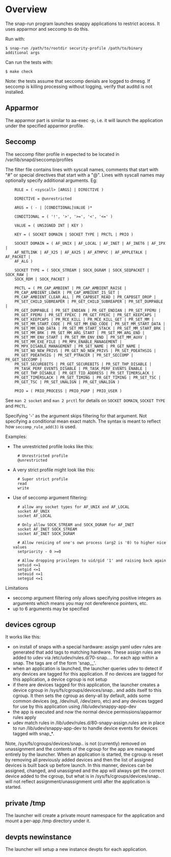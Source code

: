 # Overview

The snap-run program launches snappy applications to restrict
access. It uses apparmor and seccomp to do this.

Run with:

    $ snap-run /path/to/rootdir security-profile /path/to/binary additional args

Can run the tests with:

    $ make check

Note: the tests assume that seccomp denials are logged to dmesg. If seccomp is
killing processing without logging, verify that auditd is not installed.

## Apparmor

The apparmor part is similar to aa-exec -p, i.e. it will launch the application
under the specified apparmor profile.


## Seccomp

The seccomp filter profile in expected to be located in
/var/lib/snapd/seccomp/profiles

The filter file contains lines with syscall names, comments that start with "#"
or special directives that start with a "@". Lines with syscall names may
optionally specify additional arguments. Eg:

        RULE = ( <syscall> [ARGS] | DIRECTIVE )

        DIRECTIVE = @unrestricted

        ARGS = ( - | [CONDITIONAL]VALUE )*

        CONDITIONAL = ( '!', '>', '>=', '<', '<=' )

        VALUE = ( UNSIGNED INT | KEY )

        KEY = ( SOCKET DOMAIN | SOCKET TYPE | PRCTL | PRIO )

        SOCKET DOMAIN = ( AF_UNIX | AF_LOCAL | AF_INET | AF_INET6 | AF_IPX |
        AF_NETLINK | AF_X25 | AF_AX25 | AF_ATMPVC | AF_APPLETALK | AF_PACKET |
        AF_ALG )

        SOCKET TYPE = ( SOCK_STREAM | SOCK_DGRAM | SOCK_SEQPACKET | SOCK_RAW |
        SOCK_RDM | SOCK_PACKET )

        PRCTL = ( PR_CAP_AMBIENT | PR_CAP_AMBIENT_RAISE |
        PR_CAP_AMBIENT_LOWER | PR_CAP_AMBIENT_IS_SET |
        PR_CAP_AMBIENT_CLEAR_ALL | PR_CAPBSET_READ | PR_CAPBSET_DROP |
        PR_SET_CHILD_SUBREAPER | PR_GET_CHILD_SUBREAPER | PR_SET_DUMPABLE |
        PR_GET_DUMPABLE | PR_SET_ENDIAN | PR_GET_ENDIAN | PR_SET_FPEMU |
        PR_GET_FPEMU | PR_SET_FPEXC | PR_GET_FPEXC | PR_SET_KEEPCAPS |
        PR_GET_KEEPCAPS | PR_MCE_KILL | PR_MCE_KILL_GET | PR_SET_MM |
        PR_SET_MM_START_CODE | PR_SET_MM_END_CODE | PR_SET_MM_START_DATA |
        PR_SET_MM_END_DATA | PR_SET_MM_START_STACK | PR_SET_MM_START_BRK |
        PR_SET_MM_BRK | PR_SET_MM_ARG_START | PR_SET_MM_ARG_END |
        PR_SET_MM_ENV_START | PR_SET_MM_ENV_END | PR_SET_MM_AUXV |
        PR_SET_MM_EXE_FILE | PR_MPX_ENABLE_MANAGEMENT |
        PR_MPX_DISABLE_MANAGEMENT | PR_SET_NAME | PR_GET_NAME |
        PR_SET_NO_NEW_PRIVS | PR_GET_NO_NEW_PRIVS | PR_SET_PDEATHSIG |
        PR_GET_PDEATHSIG | PR_SET_PTRACER | PR_SET_SECCOMP | PR_GET_SECCOMP |
        PR_SET_SECUREBITS | PR_GET_SECUREBITS | PR_SET_THP_DISABLE |
        PR_TASK_PERF_EVENTS_DISABLE | PR_TASK_PERF_EVENTS_ENABLE |
        PR_GET_THP_DISABLE | PR_GET_TID_ADDRESS | PR_SET_TIMERSLACK |
        PR_GET_TIMERSLACK | PR_SET_TIMING | PR_GET_TIMING | PR_SET_TSC |
        PR_GET_TSC | PR_SET_UNALIGN | PR_GET_UNALIGN )

        PRIO = ( PRIO_PROCESS | PRIO_PGRP | PRIO_USER )

See `man 2 socket` and `man 2 prctl` for details on `SOCKET DOMAIN`,
`SOCKET TYPE` and `PRCTL`.

Specifying '-' as the argument skips filtering for that argument. Not
specifying a conditional mean exact match. The syntax is meant to reflect
how `seccomp_rule_add(3)` is used.

Examples:

* The unrestricted profile looks like this:

        # Unrestricted profile
        @unrestricted

* A very strict profile might look like this:

        # Super strict profile
        read
        write

* Use of seccomp argument filtering:

        # allow any socket types for AF_UNIX and AF_LOCAL
        socket AF_UNIX
        socket AF_LOCAL

        # Only allow SOCK_STREAM and SOCK_DGRAM for AF_INET
        socket AF_INET SOCK_STREAM
        socket AF_INET SOCK_DGRAM

        # Allow renicing of one's own process (arg2 is '0) to higher nice values
        setpriority - 0 >=0

        # Allow dropping privileges to uid/gid '1' and raising back again
        setuid <=1
        setgid <=1
        seteuid <=1
        setegid <=1

Limitations
 * seccomp argument filtering only allows specifying positive integers as
   arguments which means you may not dereference pointers, etc.
 * up to 6 arguments may be specified


## devices cgroup

It works like this:
- on install of snaps with a special hardware: assign yaml udev rules are
  generated that add tags to matching hardware. These assign rules are added to
  udev via /etc/udev/rules.d/70-snap.... for each app within a snap. The tags
  are of the form 'snap_<snap name>_<app>'.
- when an application is launched, the launcher queries udev to detect if any
  devices are tagged for this application. If no devices are tagged for this
  application, a device cgroup is not setup
- if there are devices tagged for this application, the launcher creates a
  device cgroup in /sys/fs/cgroups/devices/snap.<snap name>.<app> and adds
  itself to this cgroup. It then sets the cgroup as deny-all by default, adds
  some common devices (eg, /dev/null, /dev/zero, etc) and any devices tagged
  for use by this application using /lib/udev/snappy-app-dev
- the app is executed and now the normal device permissions/apparmor rules
  apply
- udev match rules in /lib/udev/rules.d/80-snapy-assign.rules are in place to
  run /lib/udev/snappy-app-dev to handle device events for devices tagged with
  snap_*.

Note, /sys/fs/cgroups/devices/snap.<snap name>.<app> is not (currently) removed
on unassignment and the contents of the cgroup for the app are managed entirely
by the launcher. When an application is started, the cgroup is reset by
removing all previously added devices and then the list of assigned devices is
built back up before launch. In this manner, devices can be assigned, changed,
and unassigned and the app will always get the correct device added to the
cgroup, but what is in /sys/fs/cgroups/devices/snap.<snap name>.<app> will not
reflect assignment/unassignment until after the application is started.


## private /tmp

The launcher will create a private mount namespace for the application and
mount a per-app /tmp directory under it.


## devpts newinstance

The launcher will setup a new instance devpts for each application.
